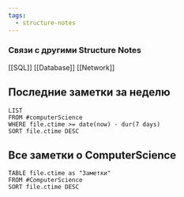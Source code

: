 ```yaml
---
tags:
  - structure-notes
---
```

### Связи с другими Structure Notes

[[SQL]] [[Database]] [[Network]]

## Последние заметки за неделю

```dataview
LIST
FROM #computerScience  
WHERE file.ctime >= date(now) - dur(7 days)
SORT file.ctime DESC
```

## Все заметки о ComputerScience

```dataview
TABLE file.ctime as "Заметки"
FROM #ComputerScience 
SORT file.ctime DESC
```
